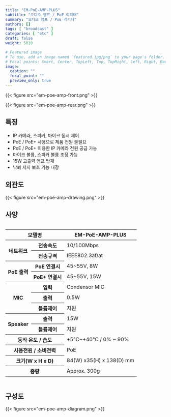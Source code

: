 ```yaml
---
title: "EM-PoE-AMP-PLUS"
subtitle: "오디오 앰프 / PoE 리피터"
summary: "오디오 앰프 / PoE 리피터"
authors: []
tags: [ "broadcast" ]
categories: [ "etc" ]
draft: false
weight: 5010

# Featured image
# To use, add an image named `featured.jpg/png` to your page's folder.
# Focal points: Smart, Center, TopLeft, Top, TopRight, Left, Right, BottomLeft, Bottom, BottomRight.
image:
  caption: ""
  focal_point: ""
  preview_only: true
---
```


<div class="container">
<div class="row justify-content-center">
<div class="col-sm-6">

{{< figure src="em-poe-amp-front.png" >}}

</div>
<div class="col-sm-6">

{{< figure src="em-poe-amp-rear.png" >}}

</div>
</div>
</div>

<div class="container">
<div class="row justify-content-center">
<div class="col-sm-6 pl-0">

## 특징

- IP 카메라, 스피커, 마이크 동시 제어
- PoE / PoE+ 사용으로 제품 전원 불필요
- PoE / PoE+ 이용한 IP 카메라 전원 공급 가능
- 마이크 볼륨, 스피커 볼륨 조정 가능
- 15W 고출력 앰프 탑재
- 낙뢰 서지 보호 기능 내장

</div>
<div class="col-sm-6 pl-0">

## 외관도

{{< figure src="em-poe-amp-drawing.png" >}}

</div>
</div>
</div>

## 사양

<div style="overflow-x: auto">
<table class="spec">
<thead>
<tr>
<th colspan="2">모델명</th>
<th>EM-PoE-AMP-PLUS</th>
</tr>
</thead>
<tbody>
<tr>
<th rowspan="2">네트워크</th>
<th>전송속도</th>
<td>10/100Mbps</td>
</tr>
<tr>
<th>전송규격</th>
<td>IEEE802.3af/at</td>
</tr>
<tr>
<th rowspan="2">PoE 출력</th>
<th>PoE 연결시</th>
<td>45~55V, 8W</td>
</tr>
<tr>
<th>PoE+ 연결시</th>
<td>45~55V, 15W</td>
</tr>
<tr>
<th rowspan="3">MIC</th>
<th>입력</th>
<td>Condensor MIC</td>
</tr>
<tr>
<th>출력</th>
<td>0.5W</td>
</tr>
<tr>
<th>볼륨제어</th>
<td>지원</td>
</tr>
<tr>
<th rowspan="2">Speaker</th>
<th>출력</th>
<td>15W</td>
</tr>
<tr>
<th>볼륨제어</th>
<td>지원</td>
</tr>
<tr>
<th colspan="2">동작 온도 / 습도</th>
<td>+5℃~+40℃ / 0% ~ 90%</td>
</tr>
<tr>
<th colspan="2">사용전원 / 소비전력</th>
<td>PoE</td>
</tr>
<tr>
<th colspan="2">크기(W x H x D)</th>
<td>84(W) x35(H) x 138(D) mm</td>
</tr>
<tr>
<th colspan="2">중량</th>
<td>Approx. 300g</td>
</tr>
</tbody>
</table>
</div>

## 구성도

{{< figure src="em-poe-amp-diagram.png" >}}
